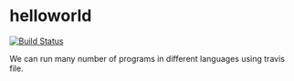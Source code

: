 # helloworld

[![Build Status](https://travis-ci.org/rutujar/helloworld.svg?branch=master)](https://travis-ci.org/rutujar/helloworld)


We can run many number of programs in different languages using travis file.
